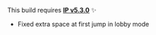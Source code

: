 This build requires **[IP v5.3.0](https://github.com/Efnilite/Walk-in-the-Park/releases/tag/v5.3.0)** ✨

- Fixed extra space at first jump in lobby mode